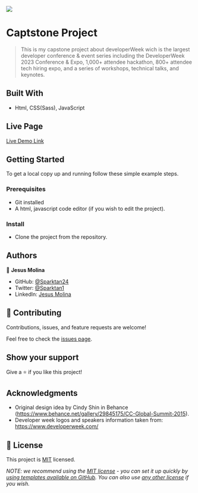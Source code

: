 ![](https://img.shields.io/badge/Microverse-blueviolet)

# Captstone Project

> This is my capstone project about developerWeek wich is the largest developer conference & event series including the DeveloperWeek 2023 Conference & Expo, 1,000+ attendee hackathon, 800+ attendee tech hiring expo, and a series of workshops, technical talks, and keynotes.


## Built With

- Html, CSS(Sass), JavaScript

## Live Page

[Live Demo Link](https://sparktan24.github.io/Page-web-development-course/)


## Getting Started

To get a local copy up and running follow these simple example steps.

### Prerequisites
- Git installed
- A html, javascript code editor (if you wish to edit the project).

### Install
- Clone the project from the repository.


## Authors

👤 **Jesus Molina**

- GitHub: [@Sparktan24](https://github.com/Sparktan24)
- Twitter: [@Sparktan1](https://twitter.com/Sparktan1)
- LinkedIn: [Jesus Molina](https://www.linkedin.com/in/jesus-molina-2b104424a/)


## 🤝 Contributing

Contributions, issues, and feature requests are welcome!

Feel free to check the [issues page](../../issues/).

## Show your support

Give a ⭐️ if you like this project!

## Acknowledgments

- Original design idea by Cindy Shin in Behance (https://www.behance.net/gallery/29845175/CC-Global-Summit-2015).
- Developer week logos and speakers information taken from: https://www.developerweek.com/

## 📝 License

This project is [MIT](./LICENSE) licensed.

_NOTE: we recommend using the [MIT license](https://choosealicense.com/licenses/mit/) - you can set it up quickly by [using templates available on GitHub](https://docs.github.com/en/communities/setting-up-your-project-for-healthy-contributions/adding-a-license-to-a-repository). You can also use [any other license](https://choosealicense.com/licenses/) if you wish._

